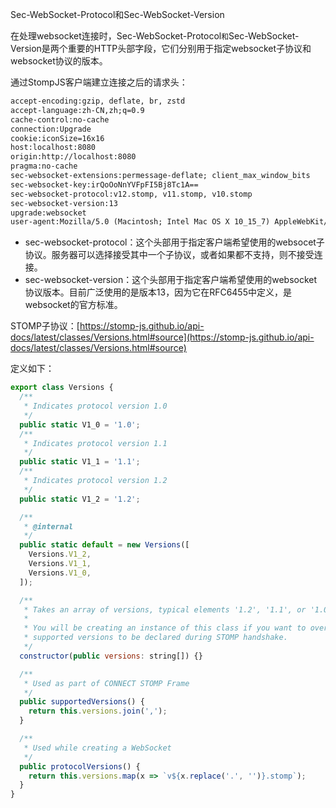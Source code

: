 Sec-WebSocket-Protocol和Sec-WebSocket-Version

在处理websocket连接时，Sec-WebSocket-Protocol` 和 `Sec-WebSocket-Version是两个重要的HTTP头部字段，它们分别用于指定websocket子协议和websocket协议的版本。

通过StompJS客户端建立连接之后的请求头：

```tex
accept-encoding:gzip, deflate, br, zstd
accept-language:zh-CN,zh;q=0.9
cache-control:no-cache
connection:Upgrade
cookie:iconSize=16x16
host:localhost:8080
origin:http://localhost:8080
pragma:no-cache
sec-websocket-extensions:permessage-deflate; client_max_window_bits
sec-websocket-key:irQoOoNnYVFpFI5Bj8Tc1A==
sec-websocket-protocol:v12.stomp, v11.stomp, v10.stomp
sec-websocket-version:13
upgrade:websocket
user-agent:Mozilla/5.0 (Macintosh; Intel Mac OS X 10_15_7) AppleWebKit/537.36 (KHTML, like Gecko) Chrome/128.0.0.0 Safari/537.36
```

- sec-websocket-protocol：这个头部用于指定客户端希望使用的websocet子协议。服务器可以选择接受其中一个子协议，或者如果都不支持，则不接受连接。
- sec-websocket-version：这个头部用于指定客户端希望使用的websocket协议版本。目前广泛使用的是版本13，因为它在RFC6455中定义，是websocket的官方标准。

STOMP子协议：[https://stomp-js.github.io/api-docs/latest/classes/Versions.html#source](https://stomp-js.github.io/api-docs/latest/classes/Versions.html#source)

定义如下：

```js
export class Versions {
  /**
   * Indicates protocol version 1.0
   */
  public static V1_0 = '1.0';
  /**
   * Indicates protocol version 1.1
   */
  public static V1_1 = '1.1';
  /**
   * Indicates protocol version 1.2
   */
  public static V1_2 = '1.2';

  /**
   * @internal
   */
  public static default = new Versions([
    Versions.V1_2,
    Versions.V1_1,
    Versions.V1_0,
  ]);

  /**
   * Takes an array of versions, typical elements '1.2', '1.1', or '1.0'
   *
   * You will be creating an instance of this class if you want to override
   * supported versions to be declared during STOMP handshake.
   */
  constructor(public versions: string[]) {}

  /**
   * Used as part of CONNECT STOMP Frame
   */
  public supportedVersions() {
    return this.versions.join(',');
  }

  /**
   * Used while creating a WebSocket
   */
  public protocolVersions() {
    return this.versions.map(x => `v${x.replace('.', '')}.stomp`);
  }
}

```

